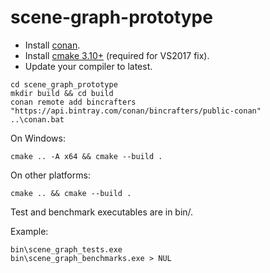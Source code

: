 # scene-graph-prototype

- Install [conan](https://www.conan.io/).
- Install [cmake 3.10+](https://cmake.org/) (required for VS2017 fix).
- Update your compiler to latest.

```
cd scene_graph_prototype
mkdir build && cd build
conan remote add bincrafters "https://api.bintray.com/conan/bincrafters/public-conan"
..\conan.bat
```

On Windows:
```
cmake .. -A x64 && cmake --build .
```

On other platforms:
```
cmake .. && cmake --build .
```

Test and benchmark executables are in bin/.


Example:
```
bin\scene_graph_tests.exe
bin\scene_graph_benchmarks.exe > NUL
```
